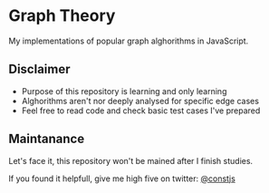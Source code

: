 # Graph Theory
My implementations of popular graph alghorithms in JavaScript.

## Disclaimer
- Purpose of this repository is learning and only learning
- Alghorithms aren't nor deeply analysed for specific edge cases
- Feel free to read code and check basic test cases I've prepared

## Maintanance
Let's face it, this repository won't be mained after I finish studies.

If you found it helpfull, give me high five on twitter: [@constjs](https://twitter.com/constjs)
